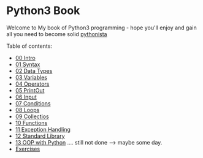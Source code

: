 # Python3  Book 

Welcome to My book of Python3 programming - hope you'll enjoy and gain all you need to become solid [pythonista](https://en.wiktionary.org/wiki/Pythonista)


Table of contents:

- [00 Intro](./00_intro/README.md)
- [01 Syntax](./01_syntax/README.md)
- [02 Data Types](./02_data_types/README.md)
- [03 Variables](./03_variables/README.md)
- [04 Operators](./04_operators/README.md)
- [05 PrintOut](./05_printout/README.md)
- [06 Input](./06_input/README.md)
- [07 Conditions](./07_conditions/README.md)
- [08 Loops](./08_loops/README.md)
- [09 Collectios](./09_arrays_and_collections/README.md)
- [10 Functions](./10_functions/README.md)
- [11 Exception Handling](./11_try_except/README.md)
- [12 Standard Library](./12_standard_library/README.md)
- [13 OOP with Python](./13_oop/README.md) .... still not done --> maybe some day.
- [Exercises](./98_exercises/README.md)